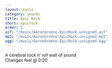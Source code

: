 ```yaml
---
layout: music
category: sounds
title: Epic Rock
short: epicrock
order: 2
aif: "/music/AaronGreene-EpicRock-unsigned.aif"
mp3: "/music/AaronGreene-EpicRock-unsigned.mp3"
ogg: "/music/AaronGreene-EpicRock-unsigned.ogg"
---
```


A cerebral rock n’ roll wall of sound<br />
Changes feel @ 0:20<br />
<br />